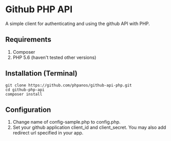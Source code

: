 # Github PHP API
A simple client for authenticating and using the github API with PHP.

## Requirements
1. Composer
2. PHP 5.6 (haven't tested other versions)

## Installation (Terminal)
```
git clone https://github.com/phpanos/github-api-php.git
cd github-php-api
composer install
```

## Configuration
1. Change name of config-sample.php to config.php.
2. Set your github application client_id and client_secret. You may also add redirect url specified in your app.

